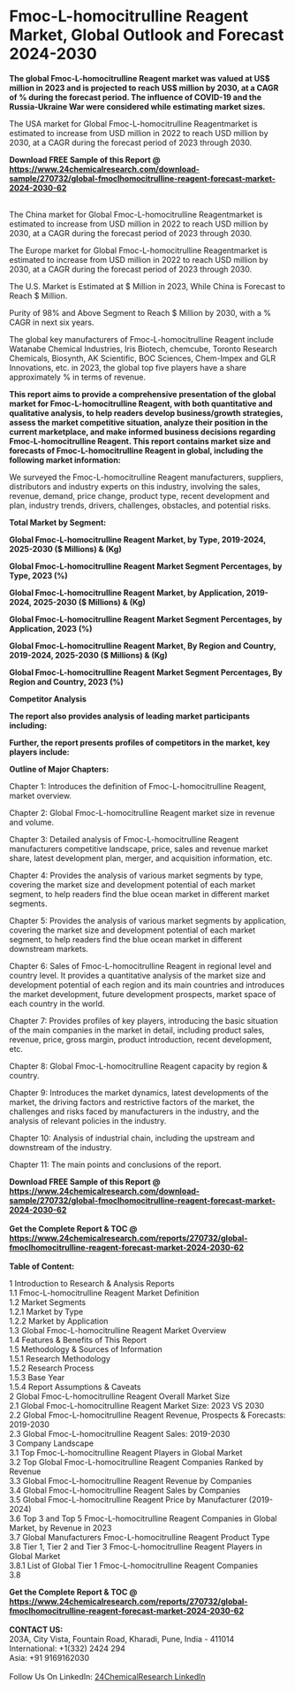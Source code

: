 <h1>Fmoc-L-homocitrulline Reagent Market, Global Outlook and Forecast 2024-2030</h1><p><strong>The global Fmoc-L-homocitrulline Reagent market was valued at US$ million in 2023 and is projected to reach US$ million by 2030, at a CAGR of % during the forecast period. The influence of COVID-19 and the Russia-Ukraine War were considered while estimating market sizes.</strong></p><p>
</p><p>The USA market for Global Fmoc-L-homocitrulline Reagentmarket is estimated to increase from USD million in 2022 to reach USD million by 2030, at a CAGR during the forecast period of 2023 through 2030.</p><div><b>Download FREE Sample of this Report @ 
            <a href="https://www.24chemicalresearch.com/download-sample/270732/global-fmoclhomocitrulline-reagent-forecast-market-2024-2030-62">
            https://www.24chemicalresearch.com/download-sample/270732/global-fmoclhomocitrulline-reagent-forecast-market-2024-2030-62</a></b></div><br><p>
</p><p>The China market for Global Fmoc-L-homocitrulline Reagentmarket is estimated to increase from USD million in 2022 to reach USD million by 2030, at a CAGR during the forecast period of 2023 through 2030.</p><p>
</p><p>The Europe market for Global Fmoc-L-homocitrulline Reagentmarket is estimated to increase from USD million in 2022 to reach USD million by 2030, at a CAGR during the forecast period of 2023 through 2030.</p><p>
</p><p>The U.S. Market is Estimated at $ Million in 2023, While China is Forecast to Reach $ Million.</p><p>
Purity of 98% and Above Segment to Reach $ Million by 2030, with a % CAGR in next six years.</p><p>
The global key manufacturers of Fmoc-L-homocitrulline Reagent include Watanabe Chemical Industries, Iris Biotech, chemcube, Toronto Research Chemicals, Biosynth, AK Scientific, BOC Sciences, Chem-Impex and GLR Innovations, etc. in 2023, the global top five players have a share approximately % in terms of revenue.</p><p>
<strong>This report aims to provide a comprehensive presentation of the global market for Fmoc-L-homocitrulline Reagent, with both quantitative and qualitative analysis, to help readers develop business/growth strategies, assess the market competitive situation, analyze their position in the current marketplace, and make informed business decisions regarding Fmoc-L-homocitrulline Reagent. This report contains market size and forecasts of Fmoc-L-homocitrulline Reagent in global, including the following market information:</strong></p><p>
</p><p>
</p><p>We surveyed the Fmoc-L-homocitrulline Reagent manufacturers, suppliers, distributors and industry experts on this industry, involving the sales, revenue, demand, price change, product type, recent development and plan, industry trends, drivers, challenges, obstacles, and potential risks.</p><p>
<strong>Total Market by Segment:</strong></p><p>
<strong>Global Fmoc-L-homocitrulline Reagent Market, by Type, 2019-2024, 2025-2030 ($ Millions) &amp; (Kg)</strong></p><p>
<strong>Global Fmoc-L-homocitrulline Reagent Market Segment Percentages, by Type, 2023 (%)</strong></p><p>
</p><p>
<strong>Global Fmoc-L-homocitrulline Reagent Market, by Application, 2019-2024, 2025-2030 ($ Millions) &amp; (Kg)</strong></p><p>
<strong>Global Fmoc-L-homocitrulline Reagent Market Segment Percentages, by Application, 2023 (%)</strong></p><p>
</p><p>
<strong>Global Fmoc-L-homocitrulline Reagent Market, By Region and Country, 2019-2024, 2025-2030 ($ Millions) &amp; (Kg)</strong></p><p>
<strong>Global Fmoc-L-homocitrulline Reagent Market Segment Percentages, By Region and Country, 2023 (%)</strong></p><p>
</p><p>
	</p><p>
<strong>Competitor Analysis</strong></p><p>
<strong>The report also provides analysis of leading market participants including:</strong></p><p>
</p><p>
<strong>Further, the report presents profiles of competitors in the market, key players include:</strong></p><p>
</p><p>
<strong>Outline of Major Chapters:</strong></p><p>
</p><p>Chapter 1: Introduces the definition of Fmoc-L-homocitrulline Reagent, market overview.</p><p>
Chapter 2: Global Fmoc-L-homocitrulline Reagent market size in revenue and volume.</p><p>
Chapter 3: Detailed analysis of Fmoc-L-homocitrulline Reagent manufacturers competitive landscape, price, sales and revenue market share, latest development plan, merger, and acquisition information, etc.</p><p>
Chapter 4: Provides the analysis of various market segments by type, covering the market size and development potential of each market segment, to help readers find the blue ocean market in different market segments.</p><p>
Chapter 5: Provides the analysis of various market segments by application, covering the market size and development potential of each market segment, to help readers find the blue ocean market in different downstream markets.</p><p>
Chapter 6: Sales of Fmoc-L-homocitrulline Reagent in regional level and country level. It provides a quantitative analysis of the market size and development potential of each region and its main countries and introduces the market development, future development prospects, market space of each country in the world.</p><p>
Chapter 7: Provides profiles of key players, introducing the basic situation of the main companies in the market in detail, including product sales, revenue, price, gross margin, product introduction, recent development, etc.</p><p>
Chapter 8: Global Fmoc-L-homocitrulline Reagent capacity by region &amp; country.</p><p>
Chapter 9: Introduces the market dynamics, latest developments of the market, the driving factors and restrictive factors of the market, the challenges and risks faced by manufacturers in the industry, and the analysis of relevant policies in the industry.</p><p>
Chapter 10: Analysis of industrial chain, including the upstream and downstream of the industry.</p><p>
Chapter 11: The main points and conclusions of the report.</p><div><b>Download FREE Sample of this Report @ 
            <a href="https://www.24chemicalresearch.com/download-sample/270732/global-fmoclhomocitrulline-reagent-forecast-market-2024-2030-62">
            https://www.24chemicalresearch.com/download-sample/270732/global-fmoclhomocitrulline-reagent-forecast-market-2024-2030-62</a></b></div><br><div><b>Get the Complete Report & TOC @ 
            <a href="https://www.24chemicalresearch.com/reports/270732/global-fmoclhomocitrulline-reagent-forecast-market-2024-2030-62">
            https://www.24chemicalresearch.com/reports/270732/global-fmoclhomocitrulline-reagent-forecast-market-2024-2030-62</a></b></div><br>
            <b>Table of Content:</b><p>1 Introduction to Research & Analysis Reports<br />
    1.1 Fmoc-L-homocitrulline Reagent Market Definition<br />
    1.2 Market Segments<br />
        1.2.1 Market by Type<br />
        1.2.2 Market by Application<br />
    1.3 Global Fmoc-L-homocitrulline Reagent Market Overview<br />
    1.4 Features & Benefits of This Report<br />
    1.5 Methodology & Sources of Information<br />
        1.5.1 Research Methodology<br />
        1.5.2 Research Process<br />
        1.5.3 Base Year<br />
        1.5.4 Report Assumptions & Caveats<br />
2 Global Fmoc-L-homocitrulline Reagent Overall Market Size<br />
    2.1 Global Fmoc-L-homocitrulline Reagent Market Size: 2023 VS 2030<br />
    2.2 Global Fmoc-L-homocitrulline Reagent Revenue, Prospects & Forecasts: 2019-2030<br />
    2.3 Global Fmoc-L-homocitrulline Reagent Sales: 2019-2030<br />
3 Company Landscape<br />
    3.1 Top Fmoc-L-homocitrulline Reagent Players in Global Market<br />
    3.2 Top Global Fmoc-L-homocitrulline Reagent Companies Ranked by Revenue<br />
    3.3 Global Fmoc-L-homocitrulline Reagent Revenue by Companies<br />
    3.4 Global Fmoc-L-homocitrulline Reagent Sales by Companies<br />
    3.5 Global Fmoc-L-homocitrulline Reagent Price by Manufacturer (2019-2024)<br />
    3.6 Top 3 and Top 5 Fmoc-L-homocitrulline Reagent Companies in Global Market, by Revenue in 2023<br />
    3.7 Global Manufacturers Fmoc-L-homocitrulline Reagent Product Type<br />
    3.8 Tier 1, Tier 2 and Tier 3 Fmoc-L-homocitrulline Reagent Players in Global Market<br />
        3.8.1 List of Global Tier 1 Fmoc-L-homocitrulline Reagent Companies<br />
        3.8</p><div><b>Get the Complete Report & TOC @ 
            <a href="https://www.24chemicalresearch.com/reports/270732/global-fmoclhomocitrulline-reagent-forecast-market-2024-2030-62">
            https://www.24chemicalresearch.com/reports/270732/global-fmoclhomocitrulline-reagent-forecast-market-2024-2030-62</a></b></div><br><b>CONTACT US:</b><br>
            203A, City Vista, Fountain Road, Kharadi, Pune, India - 411014<br>
            International: +1(332) 2424 294<br>
            Asia: +91 9169162030 <br><br>
            Follow Us On LinkedIn: <a href="https://www.linkedin.com/company/24chemicalresearch/">24ChemicalResearch LinkedIn</a>